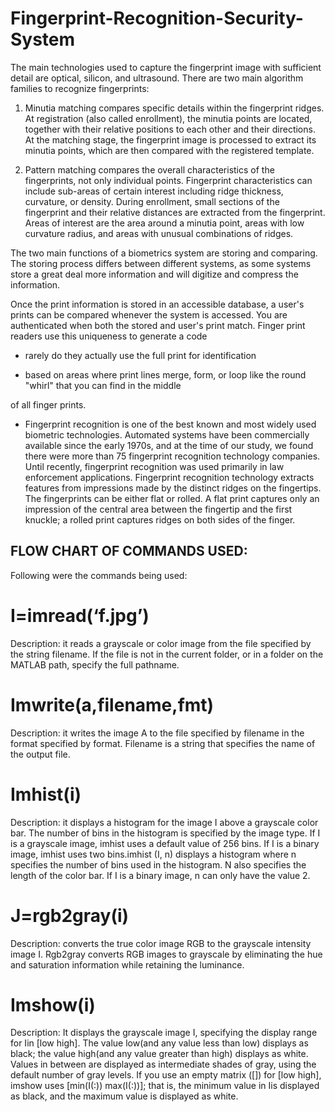 # Fingerprint-Recognition-Security-System  

The  main  technologies  used  to  capture  the  fingerprint  image with sufficient detail are optical, silicon, and ultrasound. There are two main algorithm families to recognize fingerprints: 

1.  Minutia   matching   compares   specific   details   within   the fingerprint  ridges.  At  registration  (also  called  enrollment),  the minutia   points   are   located,   together   with   their   relative positions  to  each  other  and  their  directions.  At  the  matching stage,  the fingerprint image is processed to extract  its  minutia points, which are then compared with the registered template.   

2.  Pattern  matching  compares  the  overall  characteristics  of  the fingerprints,     not     only     individual     points.     Fingerprint characteristics   can   include   sub-areas   of   certain   interest including   ridge   thickness,   curvature,   or   density.   During enrollment,  small  sections  of  the  fingerprint  and  their  relative distances  are  extracted  from  the  fingerprint.  Areas  of  interest are  the  area  around  a  minutia  point,  areas  with  low  curvature radius, and areas with unusual combinations of ridges.

The two main functions of a biometrics system are storing and comparing.   The   storing   process   differs   between   different systems, as some  systems  store  a  great deal  more  information and will digitize and compress the information. 

Once the print information is stored in an accessible database, a  user's  prints  can  be  compared  whenever  the   system  is accessed.  You  are  authenticated  when  both  the  stored  and user's  print  match.  Finger  print  readers  use  this  uniqueness  to generate  a  code   

- rarely  do  they  actually  use  the  full  print  for identification 

- based  on areas  where  print  lines  merge,  form, or loop like  the round "whirl" that  you can  find in the  middle 

of all finger prints.  
- Fingerprint recognition is one of the best known and most widely used biometric technologies. Automated systems have been commercially available since the early 1970s, and at the time of our study, we found there were more than 75 fingerprint
recognition technology companies. Until recently, fingerprint recognition was used primarily in law enforcement applications.
Fingerprint recognition technology extracts features from impressions made by the distinct ridges on the fingertips. The 
fingerprints can be either flat or rolled. A flat print captures only an impression of the central area between the fingertip and the first knuckle; a rolled print captures ridges on both sides of the finger.

## FLOW CHART OF COMMANDS USED:  
Following were the commands being used:


# I=imread(‘f.jpg’)
Description:  it  reads  a  grayscale  or  color  image  from  the  file specified by the string filename. If the file is not in the current folder,  or  in  a  folder  on  the  MATLAB  path,  specify  the  full pathname.   
# Imwrite(a,filename,fmt)   
Description:  it  writes  the  image  A  to  the  file  specified  by filename in the format specified by format. Filename is a string that specifies the name of the output file.  
# Imhist(i)  
Description:  it  displays  a  histogram  for  the  image  I  above  a grayscale  color  bar.  The  number  of  bins  in  the  histogram  is specified  by  the  image  type.  If  I  is  a  grayscale  image,  imhist uses a default value of 256 bins. If I is a binary image, imhist uses  two  bins.imhist  (I,  n)  displays  a  histogram  where  n specifies  the  number  of  bins  used  in  the  histogram.  N  also specifies  the  length  of  the  color  bar.  If  I  is  a  binary  image,  n can only have the value 2.   
# J=rgb2gray(i)   
Description:   converts   the   true   color   image   RGB   to   the grayscale intensity image I. Rgb2gray converts RGB images to grayscale  by  eliminating  the  hue  and  saturation  information while retaining the luminance.  
# Imshow(i)  
Description:  It displays  the  grayscale  image I,  specifying  the display range for Iin [low high]. The value low(and any value less than low) displays as black; the value high(and any value greater  than high)  displays  as  white.  Values  in  between  are displayed  as  intermediate  shades  of  gray,  using  the  default number of gray levels. If you use an empty matrix ([]) for [low high], imshow uses [min(I(:)) max(I(:))]; that is, the minimum value  in Iis  displayed  as  black,  and the  maximum  value  is displayed as white.

